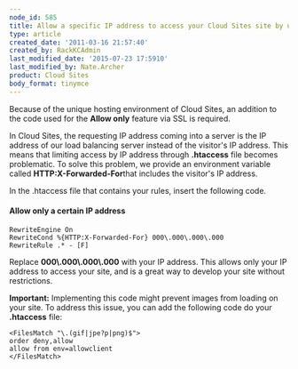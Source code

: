 ```yaml
---
node_id: 585
title: Allow a specific IP address to access your Cloud Sites site by using SSL
type: article
created_date: '2011-03-16 21:57:40'
created_by: RackKCAdmin
last_modified_date: '2015-07-23 17:5910'
last_modified_by: Nate.Archer
product: Cloud Sites
body_format: tinymce
---
```


Because of the unique hosting environment of Cloud Sites, an addition to
the code used for the **Allow only** feature via SSL is required.

In Cloud Sites, the requesting IP address coming into a server is the IP
address of our load balancing server instead of the visitor's IP
address. This means that limiting access by IP address through
**.htaccess** file becomes problematic. To solve this problem, we
provide an environment variable called **HTTP:X-Forwarded-For**that
includes the visitor's IP address.

In the .htaccess file that contains your rules, insert the following
code.

#### Allow only a certain IP address

    RewriteEngine On
    RewriteCond %{HTTP:X-Forwarded-For} 000\.000\.000\.000
    RewriteRule .* - [F]

Replace **000\\.000\\.000\\.000** with your IP address. This allows only
your IP address to access your site, and is a great way to develop your
site without restrictions.

**Important:** Implementing this code might prevent images from loading
on your site. To address this issue, you can add the following code do
your **.htaccess** file:

    <FilesMatch "\.(gif|jpe?p|png)$">
    order deny,allow
    allow from env=allowclient
    </FilesMatch>

